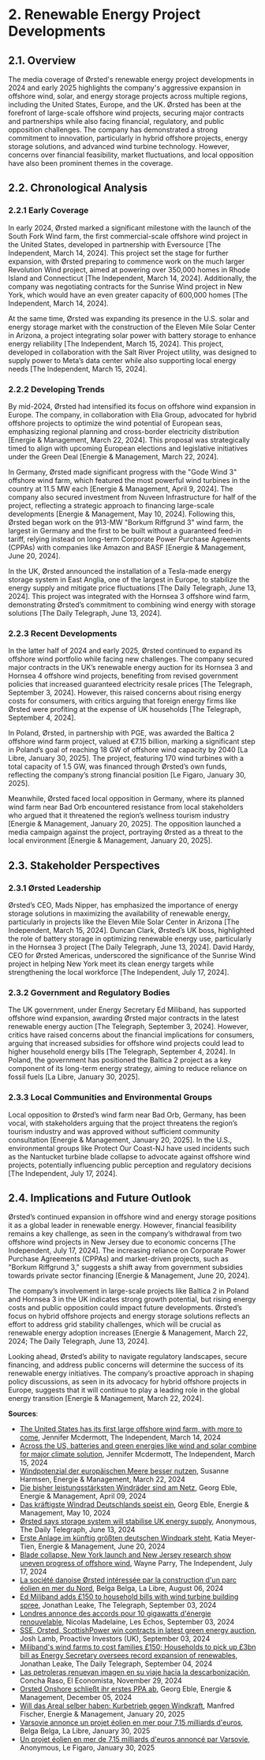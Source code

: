 <a name="2-renewable-energy-project-developments"></a>

# 2. Renewable Energy Project Developments

<a name="2-1-overview"></a>

## 2.1. Overview

The media coverage of Ørsted's renewable energy project developments in 2024 and early 2025 highlights the company's aggressive expansion in offshore wind, solar, and energy storage projects across multiple regions, including the United States, Europe, and the UK. Ørsted has been at the forefront of large-scale offshore wind projects, securing major contracts and partnerships while also facing financial, regulatory, and public opposition challenges. The company has demonstrated a strong commitment to innovation, particularly in hybrid offshore projects, energy storage solutions, and advanced wind turbine technology. However, concerns over financial feasibility, market fluctuations, and local opposition have also been prominent themes in the coverage.

<a name="2-2-chronological-analysis"></a>

## 2.2. Chronological Analysis

<a name="2-2-1-early-coverage"></a>

### 2.2.1 Early Coverage

In early 2024, Ørsted marked a significant milestone with the launch of the South Fork Wind farm, the first commercial-scale offshore wind project in the United States, developed in partnership with Eversource [The Independent, March 14, 2024]. This project set the stage for further expansion, with Ørsted preparing to commence work on the much larger Revolution Wind project, aimed at powering over 350,000 homes in Rhode Island and Connecticut [The Independent, March 14, 2024]. Additionally, the company was negotiating contracts for the Sunrise Wind project in New York, which would have an even greater capacity of 600,000 homes [The Independent, March 14, 2024].

At the same time, Ørsted was expanding its presence in the U.S. solar and energy storage market with the construction of the Eleven Mile Solar Center in Arizona, a project integrating solar power with battery storage to enhance energy reliability [The Independent, March 15, 2024]. This project, developed in collaboration with the Salt River Project utility, was designed to supply power to Meta’s data center while also supporting local energy needs [The Independent, March 15, 2024].

<a name="2-2-2-developing-trends"></a>

### 2.2.2 Developing Trends

By mid-2024, Ørsted had intensified its focus on offshore wind expansion in Europe. The company, in collaboration with Elia Group, advocated for hybrid offshore projects to optimize the wind potential of European seas, emphasizing regional planning and cross-border electricity distribution [Energie & Management, March 22, 2024]. This proposal was strategically timed to align with upcoming European elections and legislative initiatives under the Green Deal [Energie & Management, March 22, 2024].

In Germany, Ørsted made significant progress with the "Gode Wind 3" offshore wind farm, which featured the most powerful wind turbines in the country at 11.5 MW each [Energie & Management, April 9, 2024]. The company also secured investment from Nuveen Infrastructure for half of the project, reflecting a strategic approach to financing large-scale developments [Energie & Management, May 10, 2024]. Following this, Ørsted began work on the 913-MW "Borkum Riffgrund 3" wind farm, the largest in Germany and the first to be built without a guaranteed feed-in tariff, relying instead on long-term Corporate Power Purchase Agreements (CPPAs) with companies like Amazon and BASF [Energie & Management, June 20, 2024].

In the UK, Ørsted announced the installation of a Tesla-made energy storage system in East Anglia, one of the largest in Europe, to stabilize the energy supply and mitigate price fluctuations [The Daily Telegraph, June 13, 2024]. This project was integrated with the Hornsea 3 offshore wind farm, demonstrating Ørsted’s commitment to combining wind energy with storage solutions [The Daily Telegraph, June 13, 2024].

<a name="2-2-3-recent-developments"></a>

### 2.2.3 Recent Developments

In the latter half of 2024 and early 2025, Ørsted continued to expand its offshore wind portfolio while facing new challenges. The company secured major contracts in the UK’s renewable energy auction for its Hornsea 3 and Hornsea 4 offshore wind projects, benefiting from revised government policies that increased guaranteed electricity resale prices [The Telegraph, September 3, 2024]. However, this raised concerns about rising energy costs for consumers, with critics arguing that foreign energy firms like Ørsted were profiting at the expense of UK households [The Telegraph, September 4, 2024].

In Poland, Ørsted, in partnership with PGE, was awarded the Baltica 2 offshore wind farm project, valued at €7.15 billion, marking a significant step in Poland’s goal of reaching 18 GW of offshore wind capacity by 2040 [La Libre, January 30, 2025]. The project, featuring 170 wind turbines with a total capacity of 1.5 GW, was financed through Ørsted’s own funds, reflecting the company’s strong financial position [Le Figaro, January 30, 2025].

Meanwhile, Ørsted faced local opposition in Germany, where its planned wind farm near Bad Orb encountered resistance from local stakeholders who argued that it threatened the region’s wellness tourism industry [Energie & Management, January 20, 2025]. The opposition launched a media campaign against the project, portraying Ørsted as a threat to the local environment [Energie & Management, January 20, 2025].

<a name="2-3-stakeholder-perspectives"></a>

## 2.3. Stakeholder Perspectives

<a name="2-3-1-ørsted-leadership"></a>

### 2.3.1 Ørsted Leadership

Ørsted’s CEO, Mads Nipper, has emphasized the importance of energy storage solutions in maximizing the availability of renewable energy, particularly in projects like the Eleven Mile Solar Center in Arizona [The Independent, March 15, 2024]. Duncan Clark, Ørsted’s UK boss, highlighted the role of battery storage in optimizing renewable energy use, particularly in the Hornsea 3 project [The Daily Telegraph, June 13, 2024]. David Hardy, CEO for Ørsted Americas, underscored the significance of the Sunrise Wind project in helping New York meet its clean energy targets while strengthening the local workforce [The Independent, July 17, 2024].

<a name="2-3-2-government-and-regulatory-bodies"></a>

### 2.3.2 Government and Regulatory Bodies

The UK government, under Energy Secretary Ed Miliband, has supported offshore wind expansion, awarding Ørsted major contracts in the latest renewable energy auction [The Telegraph, September 3, 2024]. However, critics have raised concerns about the financial implications for consumers, arguing that increased subsidies for offshore wind projects could lead to higher household energy bills [The Telegraph, September 4, 2024]. In Poland, the government has positioned the Baltica 2 project as a key component of its long-term energy strategy, aiming to reduce reliance on fossil fuels [La Libre, January 30, 2025].

<a name="2-3-3-local-communities-and-environmental-groups"></a>

### 2.3.3 Local Communities and Environmental Groups

Local opposition to Ørsted’s wind farm near Bad Orb, Germany, has been vocal, with stakeholders arguing that the project threatens the region’s tourism industry and was approved without sufficient community consultation [Energie & Management, January 20, 2025]. In the U.S., environmental groups like Protect Our Coast-NJ have used incidents such as the Nantucket turbine blade collapse to advocate against offshore wind projects, potentially influencing public perception and regulatory decisions [The Independent, July 17, 2024].

<a name="2-4-implications-and-future-outlook"></a>

## 2.4. Implications and Future Outlook

Ørsted’s continued expansion in offshore wind and energy storage positions it as a global leader in renewable energy. However, financial feasibility remains a key challenge, as seen in the company’s withdrawal from two offshore wind projects in New Jersey due to economic concerns [The Independent, July 17, 2024]. The increasing reliance on Corporate Power Purchase Agreements (CPPAs) and market-driven projects, such as "Borkum Riffgrund 3," suggests a shift away from government subsidies towards private sector financing [Energie & Management, June 20, 2024].

The company’s involvement in large-scale projects like Baltica 2 in Poland and Hornsea 3 in the UK indicates strong growth potential, but rising energy costs and public opposition could impact future developments. Ørsted’s focus on hybrid offshore projects and energy storage solutions reflects an effort to address grid stability challenges, which will be crucial as renewable energy adoption increases [Energie & Management, March 22, 2024; The Daily Telegraph, June 13, 2024].

Looking ahead, Ørsted’s ability to navigate regulatory landscapes, secure financing, and address public concerns will determine the success of its renewable energy initiatives. The company’s proactive approach in shaping policy discussions, as seen in its advocacy for hybrid offshore projects in Europe, suggests that it will continue to play a leading role in the global energy transition [Energie & Management, March 22, 2024].

**Sources**:
- [The United States has its first large offshore wind farm, with more to come](https://advance.lexis.com/api/document?collection=news&id=urn:contentItem:6BJD-TDM1-JBNF-W28H-00000-00&context=1519360), Jennifer Mcdermott, The Independent, March 14, 2024
- [Across the US, batteries and green energies like wind and solar combine for major climate solution](https://advance.lexis.com/api/document?collection=news&id=urn:contentItem:6BJM-SM81-JBNF-W46M-00000-00&context=1519360), Jennifer Mcdermott, The Independent, March 15, 2024
- [Windpotenzial der europäischen Meere besser nutzen](https://advance.lexis.com/api/document?collection=news&id=urn:contentItem:6BM5-70C1-JBK3-N001-00000-00&context=1519360), Susanne Harmsen, Energie & Management, March 22, 2024
- [Die bisher leistungsstärksten Windräder sind am Netz](https://advance.lexis.com/api/document?collection=news&id=urn:contentItem:6BS0-HRY1-DY25-C006-00000-00&context=1519360), Georg Eble, Energie & Management, April 09, 2024
- [Das kräftigste Windrad Deutschlands speist ein](https://advance.lexis.com/api/document?collection=news&id=urn:contentItem:6C0K-MH21-DY25-C002-00000-00&context=1519360), Georg Eble, Energie & Management, May 10, 2024
- [Ørsted says storage system will stabilise UK energy supply](https://advance.lexis.com/api/document?collection=news&id=urn:contentItem:6C7S-HNW1-JCBW-N086-00000-00&context=1519360), Anonymous, The Daily Telegraph, June 13, 2024
- [Erste Anlage im künftig größten deutschen Windpark steht](https://advance.lexis.com/api/document?collection=news&id=urn:contentItem:6C9B-F391-DY25-C006-00000-00&context=1519360), Katia Meyer-Tien, Energie & Management, June 20, 2024
- [Blade collapse, New York launch and New Jersey research show uneven progress of offshore wind](https://advance.lexis.com/api/document?collection=news&id=urn:contentItem:6CH7-JCT1-F03F-K0BJ-00000-00&context=1519360), Wayne Parry, The Independent, July 17, 2024
- [La société danoise Ørsted intéressée par la construction d'un parc éolien en mer du Nord](https://advance.lexis.com/api/document?collection=news&id=urn:contentItem:6CNB-W8M1-JC3Y-T54F-00000-00&context=1519360), Belga Belga, La Libre, August 06, 2024
- [Ed Miliband adds £150 to household bills with wind turbine building spree](https://advance.lexis.com/api/document?collection=news&id=urn:contentItem:6CW9-3V81-JBNF-W1SF-00000-00&context=1519360), Jonathan Leake, The Telegraph, September 03, 2024
- [Londres annonce des accords pour 10 gigawatts d'énergie renouvelable](https://advance.lexis.com/api/document?collection=news&id=urn:contentItem:6CWF-BMG1-JCR4-X04J-00000-00&context=1519360), Nicolas Madelaine, Les Echos, September 03, 2024
- [SSE, Orsted, ScottishPower win contracts in latest green energy auction](https://advance.lexis.com/api/document?collection=news&id=urn:contentItem:6CW9-0BM1-JBYR-J01Y-00000-00&context=1519360), Josh Lamb, Proactive Investors (UK), September 03, 2024
- [Miliband's wind farms to cost families £150; Households to pick up £3bn bill as Energy Secretary oversees record expansion of renewables](https://advance.lexis.com/api/document?collection=news&id=urn:contentItem:6CWG-41G1-JCBW-N0D7-00000-00&context=1519360), Jonathan Leake, The Daily Telegraph, September 04, 2024
- [Las petroleras renuevan imagen en su viaje hacia la descarbonización](https://advance.lexis.com/api/document?collection=news&id=urn:contentItem:6DJ2-CN51-JCG7-817R-00000-00&context=1519360), Concha Raso, El Economista, November 29, 2024
- [Orsted Onshore schließt ihr erstes PPA ab](https://advance.lexis.com/api/document?collection=news&id=urn:contentItem:6DX8-T583-RRYG-70BP-00000-00&context=1519360), Georg Eble, Energie & Management, December 05, 2024
- [Will das Areal selber haben: Kurbetrieb gegen Windkraft](https://advance.lexis.com/api/document?collection=news&id=urn:contentItem:6DY0-C0C3-RS9M-42MT-00000-00&context=1519360), Manfred Fischer, Energie & Management, January 20, 2025
- [Varsovie annonce un projet éolien en mer pour 7,15 milliards d'euros](https://advance.lexis.com/api/document?collection=news&id=urn:contentItem:6F14-45T3-RRKR-K2HY-00000-00&context=1519360), Belga Belga, La Libre, January 30, 2025
- [Un projet éolien en mer de 7,15 milliards d'euros annoncé par Varsovie](https://advance.lexis.com/api/document?collection=news&id=urn:contentItem:6F17-0TC3-RT9D-42CM-00000-00&context=1519360), Anonymous, Le Figaro, January 30, 2025